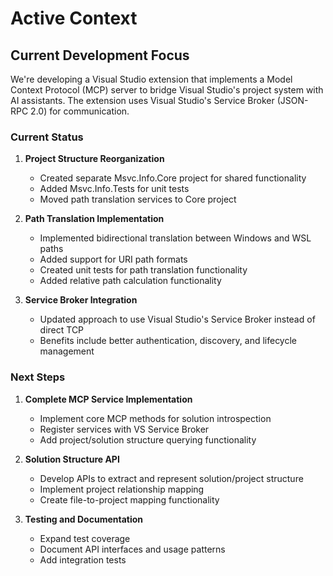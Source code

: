 # Active Context

## Current Development Focus

We're developing a Visual Studio extension that implements a Model Context Protocol (MCP) server to bridge Visual Studio's project system with AI assistants. The extension uses Visual Studio's Service Broker (JSON-RPC 2.0) for communication.

### Current Status

1. **Project Structure Reorganization**
   - Created separate Msvc.Info.Core project for shared functionality
   - Added Msvc.Info.Tests for unit tests
   - Moved path translation services to Core project

2. **Path Translation Implementation**
   - Implemented bidirectional translation between Windows and WSL paths
   - Added support for URI path formats
   - Created unit tests for path translation functionality
   - Added relative path calculation functionality

3. **Service Broker Integration**
   - Updated approach to use Visual Studio's Service Broker instead of direct TCP
   - Benefits include better authentication, discovery, and lifecycle management

### Next Steps

1. **Complete MCP Service Implementation**
   - Implement core MCP methods for solution introspection
   - Register services with VS Service Broker
   - Add project/solution structure querying functionality

2. **Solution Structure API**
   - Develop APIs to extract and represent solution/project structure
   - Implement project relationship mapping
   - Create file-to-project mapping functionality

3. **Testing and Documentation**
   - Expand test coverage
   - Document API interfaces and usage patterns
   - Add integration tests